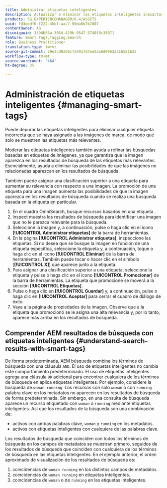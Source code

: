 ```yaml
---
title: Administrar etiquetas inteligentes
description: Actualizar o eliminar las etiquetas inteligentes inexactas para mejorar la relevancia de las etiquetas
products: SG_EXPERIENCEMANAGER/6.4/ASSETS
uuid: fd3eedf0-f222-45bf-aac7-90da6b7b7087
contentOwner: AG
discoiquuid: 3394b56a-3054-419b-9547-5740f8c35071
feature: Smart Tags,Tagging,Search
role: Business Practitioner
translation-type: tm+mt
source-git-commit: 29e3cd92d6c7a4917d7ee2aa8d9963aa16581633
workflow-type: tm+mt
source-wordcount: '464'
ht-degree: 3%

---
```



# Administración de etiquetas inteligentes {#managing-smart-tags}

Puede depurar las etiquetas inteligentes para eliminar cualquier etiqueta incorrecta que se haya asignado a las imágenes de marca, de modo que solo se muestren las etiquetas más relevantes.

Moderar las etiquetas inteligentes también ayuda a refinar las búsquedas basadas en etiquetas de imágenes, ya que garantiza que la imagen aparezca en los resultados de búsqueda de las etiquetas más relevantes. Esencialmente, ayuda a eliminar las posibilidades de que las imágenes no relacionadas aparezcan en los resultados de búsqueda.

También puede asignar una clasificación superior a una etiqueta para aumentar su relevancia con respecto a una imagen. La promoción de una etiqueta para una imagen aumenta las posibilidades de que la imagen aparezca en los resultados de búsqueda cuando se realiza una búsqueda basada en la etiqueta en particular.

1. En el cuadro OmniSearch, busque recursos basados en una etiqueta .
1. Inspect muestra los resultados de búsqueda para identificar una imagen que no le parezca relevante para la búsqueda.
1. Seleccione la imagen y, a continuación, pulse o haga clic en el icono **[!UICONTROL Administrar etiquetas]** de la barra de herramientas.
1. En la página **[!UICONTROL Administrar etiquetas]**, inspeccione las etiquetas. Si no desea que se busque la imagen en función de una etiqueta específica, seleccione la etiqueta y, a continuación, toque o haga clic en el icono **[!UICONTROL Eliminar]** de la barra de herramientas. También puede tocar o hacer clic en el símbolo (**[!UICONTROL X]**) que aparece junto a la etiqueta.
1. Para asignar una clasificación superior a una etiqueta, seleccione la etiqueta y pulse o haga clic en el icono **[!UICONTROL Promocionar]** de la barra de herramientas. La etiqueta que promocione se moverá a la sección **[!UICONTROL Etiquetas]**.
1. Pulse o haga clic en **[!UICONTROL Guardar]** y, a continuación, pulse o haga clic en **[!UICONTROL Aceptar]** para cerrar el cuadro de diálogo de éxito.
1. Vaya a la página de propiedades de la imagen. Observe que a la etiqueta que promocionó se le asigna una alta relevancia y, por lo tanto, aparece más arriba en los resultados de búsqueda.

## Comprender AEM resultados de búsqueda con etiquetas inteligentes {#understand-search-results-with-smart-tags}

De forma predeterminada, AEM búsqueda combina los términos de búsqueda con una cláusula `AND`. El uso de etiquetas inteligentes no cambia este comportamiento predeterminado. El uso de etiquetas inteligentes agrega una cláusula `OR` adicional para encontrar cualquiera de los términos de búsqueda en aplica etiquetas inteligentes. Por ejemplo, considere la búsqueda de `woman running`. Los recursos con solo `woman` o con `running` palabra clave en los metadatos no aparecen en los resultados de búsqueda de forma predeterminada. Sin embargo, en una consulta de búsqueda aparece un recurso etiquetado con `woman` o `running` mediante etiquetas inteligentes. Así que los resultados de la búsqueda son una combinación de:

* activos con ambas palabras clave, `woman` y `running` en los metadatos.
* activos con etiquetas inteligentes con cualquiera de las palabras clave.

Los resultados de búsqueda que coinciden con todos los términos de búsqueda en los campos de metadatos se muestran primero, seguidos de los resultados de búsqueda que coinciden con cualquiera de los términos de búsqueda en las etiquetas inteligentes. En el ejemplo anterior, el orden aproximado de visualización de los resultados de búsqueda es:

1. coincidencias de `woman running` en los distintos campos de metadatos.
1. coincidencias de `woman running` en etiquetas inteligentes.
1. coincidencias de `woman` o de `running` en las etiquetas inteligentes.
